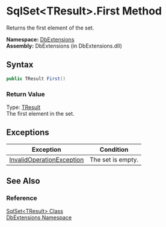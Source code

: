 SqlSet&lt;TResult>.First Method
===============================
Returns the first element of the set.

**Namespace:** [DbExtensions][1]  
**Assembly:** DbExtensions (in DbExtensions.dll)

Syntax
------

```csharp
public TResult First()
```

### Return Value
Type: [TResult][2]  
The first element in the set.

Exceptions
----------

Exception                      | Condition         
------------------------------ | ----------------- 
[InvalidOperationException][3] | The set is empty. 


See Also
--------

### Reference
[SqlSet&lt;TResult> Class][2]  
[DbExtensions Namespace][1]  

[1]: ../README.md
[2]: README.md
[3]: http://msdn.microsoft.com/en-us/library/2asft85a